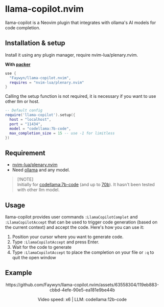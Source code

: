 # llama-copilot.nvim

llama-copilot is a Neovim plugin that integrates with ollama's AI models for code completion.

## Installation & setup
Install it using any plugin manager, require nvim-lua/plenary.nvim.

**With [packer](https://github.com/wbthomason/packer.nvim)**
```lua
use {
  "Faywyn/llama-copilot.nvim",
  requires = "nvim-lua/plenary.nvim"
}
```
Calling the setup function is not required, it is necessary if you want to use other llm or host.

```lua
-- Default config
require('llama-copilot').setup({
  host = "localhost",
  port = "11434",
  model = "codellama:7b-code",
  max_completion_size = 15 -- use -1 for limitless
})
```

## Requirement
- [nvim-lua/plenary.nvim](https://github.com/nvim-lua/plenary.nvim)
- Need [ollama](https://ollama.com/) and any model.
> [!NOTE]\
> Initially for [codellama:7b-code](https://ollama.com/library/codellama:7b-code) (and up to [70b](https://ollama.com/library/codellama:70b-code)). It hasn't been tested with other llm model.

## Usage
llama-copilot provides user commands ``:LlamaCopilotComplet`` and ``:LlamaCopilotAccept`` that can be used to trigger code generation (based on the current context) and accept the code.
Here's how you can use it:

1. Position your cursor where you want to generate code.
2. Type ``:LlamaCopilotAccept`` and press Enter.
3. Wait for the code to generate
4. Type ``:LlamaCopilotAccept`` to place the completion on your file or ``:q`` to quit the open window

## Example
<div align="center">
  <p>https://github.com/Faywyn/llama-copilot.nvim/assets/63558304/119eb883-cbbd-4efe-90e5-ea181e9be44b</p>
  Video speed: x6  |  LLM: codellama:12b-code
</div>
